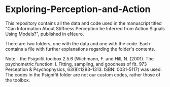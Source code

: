 # Exploring-Perception-and-Action
This repository contains all the data and code used in the manuscript titled "Can Information About Stiffness Perception be Inferred
from Action Signals Using Models?", published in eNeuro.

There are two folders, one with the data and one with the code. Each contains a file with further explanations regarding the folder's contents.

 Note - the Psignifit toolbox 2.5.6 (Wichmann, F. and Hill, N. (2001). The psychometric function: I. Fitting, sampling, and goodness of fit.
973 Perception & Psychophysics, 63(8):1293–1313. ISBN: 0031-5117) was used. The codes in the Psignifit folder are not our custom codes, rather those of the toolbox. 

